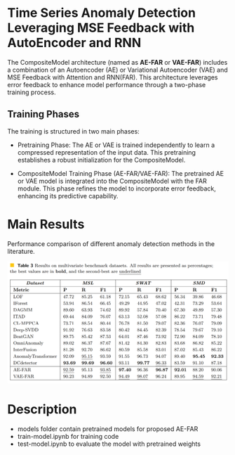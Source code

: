 # Time Series Anomaly Detection Leveraging MSE Feedback with AutoEncoder and RNN


The CompositeModel architecture (named as **AE-FAR** or **VAE-FAR**) includes a combination of an Autoencoder (AE) or Variational Autoencoder (VAE) and MSE Feedback with Attention and RNN(FAR). This architecture leverages error feedback to enhance model performance through a two-phase training process.

## Training Phases
The training is structured in two main phases:

- Pretraining Phase: The AE or VAE is trained independently to learn a compressed representation of the input data. This pretraining establishes a robust initialization for the CompositeModel.

- CompositeModel Training Phase (AE-FAR/VAE-FAR): The pretrained AE or VAE model is integrated into the CompositeModel with the FAR module. This phase refines the model to incorporate error feedback, enhancing its predictive capability.

# Main Results
Performance comparison of different anomaly detection methods in the literature.


![alt text](images/result.png)


# Description

- models folder contain pretrained models for proposed AE-FAR
- train-model.ipynb  for training code
- test-model.ipynb to evaluate the model with pretrained weights
